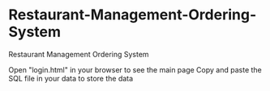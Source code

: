 Restaurant-Management-Ordering-System
=====================================

Restaurant Management Ordering System

Open "login.html" in your browser to see the main page
Copy and paste the SQL file in your data to store the data
